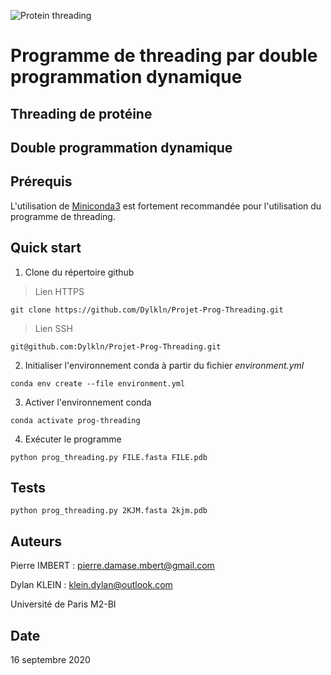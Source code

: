 ![Protein threading](https://upload.wikimedia.org/wikipedia/commons/c/c3/Python-logo-notext.svg)

# Programme de threading par double programmation dynamique

## Threading de protéine

## Double programmation dynamique

## Prérequis

L'utilisation de [Miniconda3](https://docs.conda.io/en/latest/miniconda.html) est fortement recommandée pour l'utilisation du programme de threading.

## Quick start

1. Clone du répertoire github

> Lien HTTPS
```
git clone https://github.com/Dylkln/Projet-Prog-Threading.git
```
> Lien SSH
```
git@github.com:Dylkln/Projet-Prog-Threading.git
```

2. Initialiser l'environnement conda à partir du fichier *environment.yml*

```
conda env create --file environment.yml
```

3. Activer l'environnement conda

```
conda activate prog-threading
```

4. Exécuter le programme

```
python prog_threading.py FILE.fasta FILE.pdb
```

## Tests

```
python prog_threading.py 2KJM.fasta 2kjm.pdb
```

## Auteurs

Pierre IMBERT : pierre.damase.mbert@gmail.com

Dylan KLEIN : klein.dylan@outlook.com

Université de Paris M2-BI

## Date

16 septembre 2020
